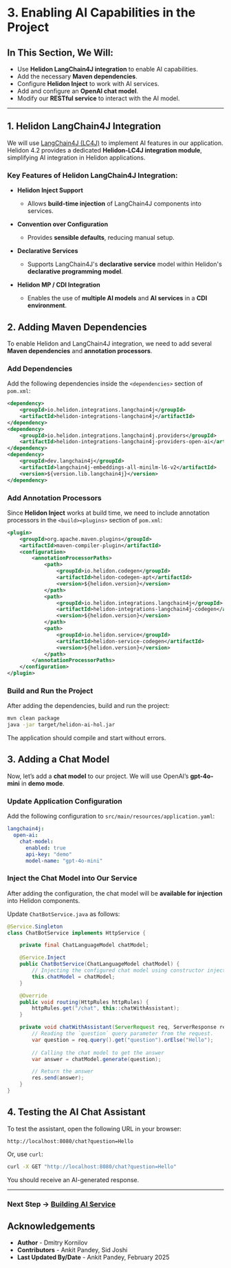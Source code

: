 # 3. Enabling AI Capabilities in the Project

## In This Section, We Will:

- Use **Helidon LangChain4J integration** to enable AI capabilities.
- Add the necessary **Maven dependencies**.
- Configure **Helidon Inject** to work with AI services.
- Add and configure an **OpenAI chat model**.
- Modify our **RESTful service** to interact with the AI model.

---

## 1. Helidon LangChain4J Integration

We will use [LangChain4J (LC4J)](https://github.com/langchain4j/langchain4j/) to implement AI features in our application. Helidon 4.2 provides a dedicated **Helidon-LC4J integration module**, simplifying AI integration in Helidon applications.

### Key Features of Helidon LangChain4J Integration:

- **Helidon Inject Support**
    - Allows **build-time injection** of LangChain4J components into services.

- **Convention over Configuration**
    - Provides **sensible defaults**, reducing manual setup.

- **Declarative Services**
    - Supports LangChain4J's **declarative service** model within Helidon's **declarative programming model**.

- **Helidon MP / CDI Integration**
    - Enables the use of **multiple AI models** and **AI services** in a **CDI environment**.

## 2. Adding Maven Dependencies

To enable Helidon and LangChain4J integration, we need to add several **Maven dependencies** and **annotation processors**.

### Add Dependencies

Add the following dependencies inside the `<dependencies>` section of `pom.xml`:

```xml
<dependency>
    <groupId>io.helidon.integrations.langchain4j</groupId>
    <artifactId>helidon-integrations-langchain4j</artifactId>
</dependency>
<dependency>
    <groupId>io.helidon.integrations.langchain4j.providers</groupId>
    <artifactId>helidon-integrations-langchain4j-providers-open-ai</artifactId>
</dependency>
<dependency>
    <groupId>dev.langchain4j</groupId>
    <artifactId>langchain4j-embeddings-all-minilm-l6-v2</artifactId>
    <version>${version.lib.langchain4j}</version>
</dependency>
```

### Add Annotation Processors

Since **Helidon Inject** works at build time, we need to include annotation processors in the `<build><plugins>` section of `pom.xml`:

```xml
<plugin>
    <groupId>org.apache.maven.plugins</groupId>
    <artifactId>maven-compiler-plugin</artifactId>
    <configuration>
        <annotationProcessorPaths>
            <path>
                <groupId>io.helidon.codegen</groupId>
                <artifactId>helidon-codegen-apt</artifactId>
                <version>${helidon.version}</version>
            </path>
            <path>
                <groupId>io.helidon.integrations.langchain4j</groupId>
                <artifactId>helidon-integrations-langchain4j-codegen</artifactId>
                <version>${helidon.version}</version>
            </path>
            <path>
                <groupId>io.helidon.service</groupId>
                <artifactId>helidon-service-codegen</artifactId>
                <version>${helidon.version}</version>
            </path>
        </annotationProcessorPaths>
    </configuration>
</plugin>
```

### Build and Run the Project
After adding the dependencies, build and run the project:

```sh
mvn clean package
java -jar target/helidon-ai-hol.jar
```

The application should compile and start without errors.

## 3. Adding a Chat Model

Now, let’s add a **chat model** to our project. We will use OpenAI’s **gpt-4o-mini** in **demo mode**.

### Update Application Configuration

Add the following configuration to `src/main/resources/application.yaml`:

```yaml
langchain4j:
  open-ai:
    chat-model:
      enabled: true
      api-key: "demo"
      model-name: "gpt-4o-mini"
```

### Inject the Chat Model into Our Service

After adding the configuration, the chat model will be **available for injection** into Helidon components.

Update `ChatBotService.java` as follows:

```java
@Service.Singleton
class ChatBotService implements HttpService {

    private final ChatLanguageModel chatModel;

    @Service.Inject
    public ChatBotService(ChatLanguageModel chatModel) {
        // Injecting the configured chat model using constructor injection
        this.chatModel = chatModel;
    }

    @Override
    public void routing(HttpRules httpRules) {
        httpRules.get("/chat", this::chatWithAssistant);
    }

    private void chatWithAssistant(ServerRequest req, ServerResponse res) {
        // Reading the `question` query parameter from the request. 
        var question = req.query().get("question").orElse("Hello");
        
        // Calling the chat model to get the answer
        var answer = chatModel.generate(question);

        // Return the answer
        res.send(answer);
    }
}
```

## 4. Testing the AI Chat Assistant

To test the assistant, open the following URL in your browser:

```
http://localhost:8080/chat?question=Hello
```

Or, use `curl`:

```sh
curl -X GET "http://localhost:8080/chat?question=Hello"
```

You should receive an AI-generated response.

---

### Next Step → [Building AI Service](04_building_ai_service.md)


## Acknowledgements

* **Author** - Dmitry Kornilov
* **Contributors** - Ankit Pandey, Sid Joshi
* **Last Updated By/Date** - Ankit Pandey, February 2025